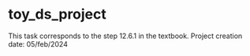 # toy_ds_project

This task corresponds to the step 12.6.1 in the textbook.
Project creation date: 05/feb/2024
